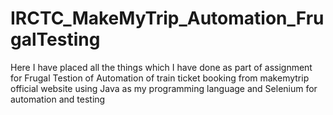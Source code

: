 # IRCTC_MakeMyTrip_Automation_FrugalTesting
Here I have placed all the things which I have done as part of assignment for Frugal Testion of Automation of train ticket booking from makemytrip official website using Java as my programming language and Selenium for automation and testing
